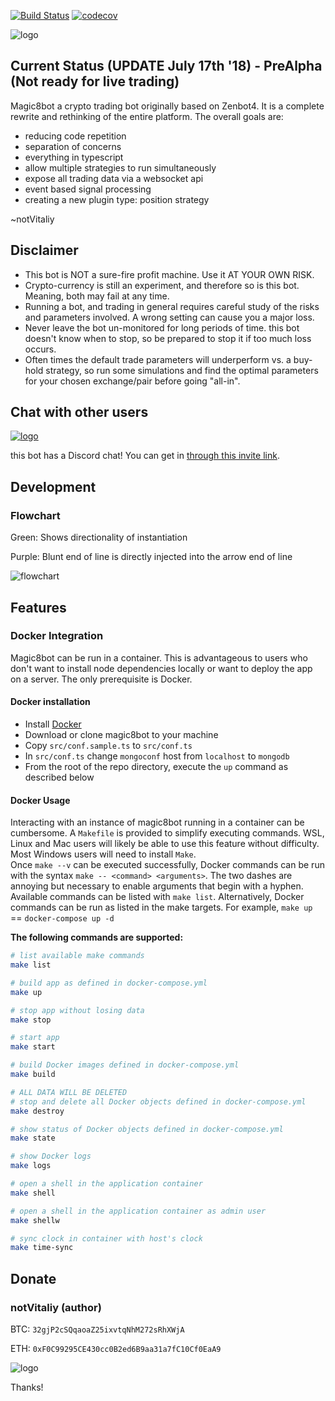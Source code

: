 [![Build Status](https://travis-ci.com/magic8bot/magic8bot.svg?branch=master)](https://travis-ci.com/magic8bot/magic8bot)
[![codecov](https://codecov.io/gh/magic8bot/magic8bot/branch/master/graph/badge.svg)](https://codecov.io/gh/magic8bot/magic8bot)

![logo](https://rawgit.com/magic8bot/magic8bot/master/assets/logo.svg)

## Current Status (UPDATE July 17th '18) - PreAlpha (Not ready for live trading)

Magic8bot a crypto trading bot originally based on Zenbot4. It is a complete rewrite and rethinking of the entire platform.
The overall goals are:

- reducing code repetition
- separation of concerns
- everything in typescript
- allow multiple strategies to run simultaneously
- expose all trading data via a websocket api
- event based signal processing
- creating a new plugin type: position strategy

~notVitaliy

## Disclaimer

- This bot is NOT a sure-fire profit machine. Use it AT YOUR OWN RISK.
- Crypto-currency is still an experiment, and therefore so is this bot. Meaning, both may fail at any time.
- Running a bot, and trading in general requires careful study of the risks and parameters involved. A wrong setting can cause you a major loss.
- Never leave the bot un-monitored for long periods of time. this bot doesn't know when to stop, so be prepared to stop it if too much loss occurs.
- Often times the default trade parameters will underperform vs. a buy-hold strategy, so run some simulations and find the optimal parameters for your chosen exchange/pair before going "all-in".

## Chat with other users

[![logo](https://rawgit.com/magic8bot/magic8bot/master/assets/discord.png)](https://discord.gg/JGCNsh8)

this bot has a Discord chat! You can get in [through this invite link](https://discord.gg/JGCNsh8).

## Development

### Flowchart

Green: Shows directionality of instantiation

Purple: Blunt end of line is directly injected into the arrow end of line

![flowchart](https://rawgit.com/magic8bot/magic8bot/master/assets/flowchart.svg)

## Features

### Docker Integration

Magic8bot can be run in a container. This is advantageous to users who don't want to install node dependencies locally or want to deploy the app on a server. The only prerequisite is Docker.  

#### Docker installation

* Install [Docker](https://www.docker.com/community-edition)  
* Download or clone magic8bot to your machine
* Copy `src/conf.sample.ts` to `src/conf.ts`  
* In `src/conf.ts` change `mongoconf` host from `localhost` to `mongodb`  
* From the root of the repo directory, execute the `up` command as described below

#### Docker Usage

Interacting with an instance of magic8bot running in a container can be cumbersome. A `Makefile` is provided to simplify executing commands. WSL, Linux and Mac users will likely be able to use this feature without difficulty. Most Windows users will need to install `Make`.  
Once `make --v` can be executed successfully, Docker commands can be run with the syntax `make -- <command> <arguments>`. The two dashes are annoying but necessary to enable arguments that begin with a hyphen.  Available commands can be listed with `make list`.  Alternatively, Docker commands can be run as listed in the make targets. For example, `make up` == `docker-compose up -d`  

**The following commands are supported:**  

```bash
# list available make commands  
make list  

# build app as defined in docker-compose.yml
make up  

# stop app without losing data  
make stop  

# start app  
make start  

# build Docker images defined in docker-compose.yml  
make build  

# ALL DATA WILL BE DELETED  
# stop and delete all Docker objects defined in docker-compose.yml  
make destroy  

# show status of Docker objects defined in docker-compose.yml  
make state  

# show Docker logs  
make logs  

# open a shell in the application container  
make shell  

# open a shell in the application container as admin user  
make shellw  

# sync clock in container with host's clock
make time-sync  
```

## Donate

### notVitaliy (author)

BTC: `32gjP2cSQqaoaZ25ixvtqNhM272sRhXWjA`

ETH: `0xF0C99295CE430cc0B2ed6B9aa31a7fC10Cf0EaA9`

![logo](https://rawgit.com/magic8bot/magic8bot/master/assets/logo-sm.svg)

Thanks!
